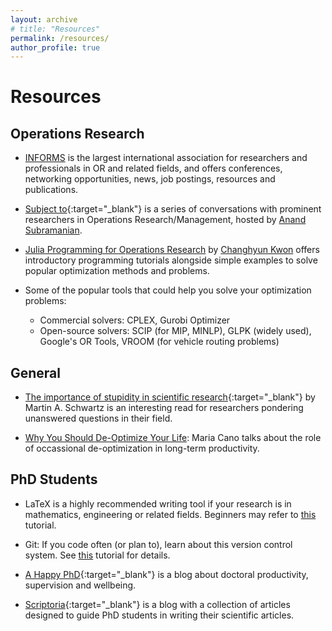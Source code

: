 ```yaml
---
layout: archive
# title: "Resources"
permalink: /resources/
author_profile: true
---
```


<!-- {% include base_path %} -->


<!-- {% for post in site.portfolio %}
  {% include archive-single.html %}
{% endfor %} -->
# Resources

## Operations Research

- [INFORMS](https://www.informs.org) is the largest international association for researchers and professionals in OR and related fields, and offers conferences, networking opportunities, news, job postings, resources and publications. 

- [Subject to](www.youtube.com/@Subjectto_){:target="_blank"} is a series of conversations with prominent researchers in Operations Research/Management, hosted by [Anand Subramanian](https://sites.google.com/view/anand-subramanian/).

- [Julia Programming for Operations Research](https://www.chkwon.net/julia/) by [Changhyun Kwon](https://www.chkwon.net) offers introductory programming tutorials alongside simple examples to solve popular optimization methods and problems.

- Some of the popular tools that could help you solve your optimization problems:
  - Commercial solvers: CPLEX, Gurobi Optimizer
  - Open-source solvers: SCIP (for MIP, MINLP), GLPK (widely used), Google's OR Tools, VROOM (for vehicle routing problems)

## General

- [The importance of stupidity in scientific research](https://doi.org/10.1242/jcs.033340){:target="_blank"} by Martin A. Schwartz is an interesting read for researchers pondering unanswered questions in their field. 

- [Why You Should De-Optimize Your Life](https://youtu.be/cqdm9z3oF0c): Maria Cano talks about the role of occassional de-optimization in long-term productivity.


## PhD Students

- LaTeX is a highly recommended writing tool if your research is in mathematics, engineering or related fields. Beginners may refer to [this]((https://stom.chkwon.net/latex/)) tutorial.

- Git: If you code often (or plan to), learn about this version control system. See [this](https://www.w3schools.com/git/default.asp) tutorial for details. 

- [A Happy PhD](https://ahappyphd.org){:target="_blank"} is a blog about doctoral productivity, supervision and wellbeing.

- [Scriptoria](https://www.scriptoria.org/en/){:target="_blank"} is a blog with a collection of articles designed to guide PhD students in writing their scientific articles.